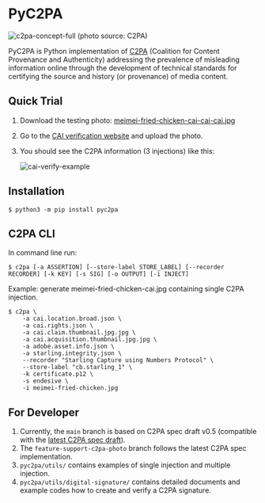 # PyC2PA

![c2pa-concept-full](https://user-images.githubusercontent.com/292790/131794471-411556ae-3186-4a85-a62a-e30cc0a77764.jpg)
(photo source: C2PA)

PyC2PA is Python implementation of [C2PA](https://c2pa.org/) (Coalition for Content Provenance and Authenticity) addressing the prevalence of misleading information online through the development of technical standards for certifying the source and history (or provenance) of media content.

## Quick Trial

1. Download the testing photo: [meimei-fried-chicken-cai-cai-cai.jpg](https://user-images.githubusercontent.com/292790/131794471-411556ae-3186-4a85-a62a-e30cc0a77764.jpg)
1. Go to the [CAI verification website](https://verify.contentauthenticity.org/) and upload the photo.
1. You should see the C2PA information (3 injections) like this:

    ![cai-verify-example](https://user-images.githubusercontent.com/292790/131798257-21159c2a-a958-431b-aaea-1649b27aaaaf.png)

## Installation

```
$ python3 -m pip install pyc2pa
```

## C2PA CLI

In command line run:

```
$ c2pa [-a ASSERTION] [--store-label STORE_LABEL] [--recorder RECORDER] [-k KEY] [-s SIG] [-o OUTPUT] [-i INJECT]
```

Example: generate meimei-fried-chicken-cai.jpg containing single C2PA injection.

```
$ c2pa \
    -a cai.location.broad.json \
    -a cai.rights.json \
    -a cai.claim.thumbnail.jpg.jpg \
    -a cai.acquisition.thumbnail.jpg.jpg \
    -a adobe.asset.info.json \
    -a starling.integrity.json \
    --recorder "Starling Capture using Numbers Protocol" \
    --store-label "cb.starling_1" \
    -k certificate.p12 \
    -s endesive \
    -i meimei-fried-chicken.jpg
```

## For Developer

1. Currently, the `main` branch is based on C2PA spec draft v0.5 (compatible with the [latest C2PA spec draft](https://c2pa.org/public-draft/)).
2. The `feature-support-c2pa-photo` branch follows the latest C2PA spec implementation.
3. `pyc2pa/utils/` contains examples of single injection and multiple injection.
4. `pyc2pa/utils/digital-signature/` contains detailed documents and example codes how to create and verify a C2PA signature.

